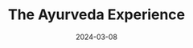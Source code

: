---  
layout: startup_page  
title: "The Ayurveda Experience"  
id: "theayurvedaexperience.com"  
permalink: "/theayurvedaexperiencetheayurvedaexperience.com03082024/"  
website: "https://www.theayurvedaexperience.com"  
funding_round: "Series C"  
funding_amount: "$27M"  
investors: "Jungle Ventures, SIDBI Ventures, Anicut Capital, Sharrp Ventures (Mariwala Family Office)"  
about: "The Ayurveda Experience is a direct-to-consumer brand manufacturing and selling skincare and wellness products inspired by Ayurveda. They offer a range of products including face oils, moisturizers, and dietary supplements, and also provide services like consultations and courses on Ayurveda. The company sells its products in 20 countries and boasts over 97% of customers purchasing directly through their app and website."  
markets: "Beauty, Wellness, Skincare, Dietary Supplements, Alternative Medicine, Food and Beverage, Health Care"  
hq: "Singapore, Singapore"  
founded_year: "2010"  
linkedin: "https://in.linkedin.com/showcase/the-ayurveda-experience"  
twitter: "https://twitter.com/theayurvedaexp"  
instagram: ""  
facebook: "https://www.facebook.com/pg/theayurvedaexperience"  
crunchbase: "https://www.crunchbase.com/organization/the-ayurveda-experience"  
pitchbook: "https://pitchbook.com/profiles/company/267173-56"  

date_display: "08-Mar-2024"  
date: "2024-03-08"

# SEO Optimization  
meta_title: "The Ayurveda Experience - Series C Funding ($27M)"  
meta_description: "The Ayurveda Experience, The Ayurveda Experience is a direct-to-consumer brand manufacturing and selling skincare and wellness products inspired by Ayurveda. They offer a rang..."  
meta_keywords: "The Ayurveda Experience, Beauty, Wellness, Skincare, Dietary Supplements, Alternative Medicine, Food and Beverage, Health Care, Series C funding"  
canonical_url: "https://startup.projectstartups.com/theayurvedaexperiencetheayurvedaexperience.com03082024/"  
---